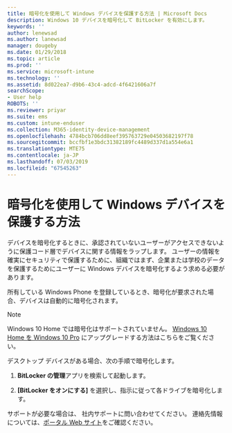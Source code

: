 ```yaml
---
title: 暗号化を使用して Windows デバイスを保護する方法 | Microsoft Docs
description: Windows 10 デバイスを暗号化して BitLocker を有効にします。
keywords: ''
author: lenewsad
ms.author: lanewsad
manager: dougeby
ms.date: 01/29/2018
ms.topic: article
ms.prod: ''
ms.service: microsoft-intune
ms.technology: ''
ms.assetid: 8d022ea7-d9b6-43c4-adcd-4f6421606a7f
searchScope:
- User help
ROBOTS: ''
ms.reviewer: priyar
ms.suite: ems
ms.custom: intune-enduser
ms.collection: M365-identity-device-management
ms.openlocfilehash: 4784bcb706dd8eef395763729e04503682197f78
ms.sourcegitcommit: bccfbf1e3bdc31382189fc4489d337d1a554e6a1
ms.translationtype: MTE75
ms.contentlocale: ja-JP
ms.lasthandoff: 07/03/2019
ms.locfileid: "67545263"
---
```

# <a name="how-to-protect-your-windows-device-using-encryption"></a>暗号化を使用して Windows デバイスを保護する方法

デバイスを暗号化するときに、承認されていないユーザーがアクセスできないように保護コード層でデバイスに関する情報をラップします。 ユーザーの情報を確実にセキュリティで保護するために、組織ではまず、企業または学校のデータを保護するためにユーザーに Windows デバイスを暗号化するよう求める必要があります。 

所有している Windows Phone を登録しているとき、暗号化が要求された場合、デバイスは自動的に暗号化されます。

> [!Note]
> Windows 10 Home では暗号化はサポートされていません。 [Windows 10 Home を Windows 10 Pro](https://support.microsoft.com/help/12384/windows-10-upgrading-home-to-pro) にアップグレードする方法はこちらをご覧ください。


デスクトップ デバイスがある場合、次の手順で暗号化します。

1. **BitLocker の管理**アプリを検索して起動します。

2. **[BitLocker をオンにする]** を選択し、指示に従って各ドライブを暗号化します。

サポートが必要な場合は、 社内サポートに問い合わせてください。 連絡先情報については、[ポータル Web サイト](https://go.microsoft.com/fwlink/?linkid=2010980)をご確認ください。
